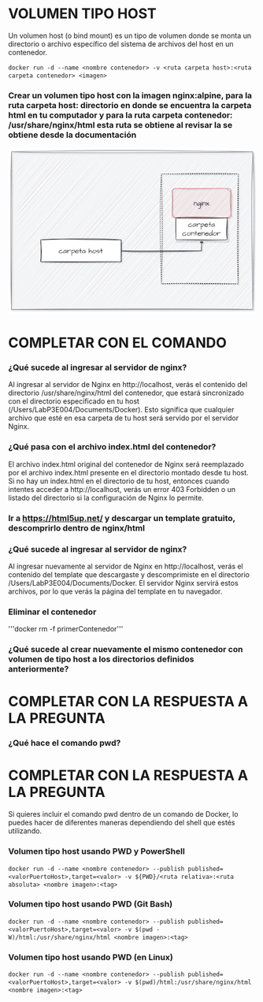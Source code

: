 # VOLUMEN TIPO HOST
Un volumen host (o bind mount) es un tipo de volumen donde se monta un directorio o archivo específico del sistema de archivos del host en un contenedor.

```
docker run -d --name <nombre contenedor> -v <ruta carpeta host>:<ruta carpeta contenedor> <imagen> 
```

### Crear un volumen tipo host con la imagen nginx:alpine, para la ruta carpeta host: directorio en donde se encuentra la carpeta html en tu computador y para la ruta carpeta contenedor: /usr/share/nginx/html esta ruta se obtiene al revisar la se obtiene desde la documentación
![Volúmenes](imagenes/volumen-host.PNG)
# COMPLETAR CON EL COMANDO

### ¿Qué sucede al ingresar al servidor de nginx?

Al ingresar al servidor de Nginx en http://localhost, verás el contenido del directorio /usr/share/nginx/html del contenedor, que estará sincronizado con el directorio especificado en tu host (/Users/LabP3E004/Documents/Docker). Esto significa que cualquier archivo que esté en esa carpeta de tu host será servido por el servidor Nginx.

### ¿Qué pasa con el archivo index.html del contenedor?

El archivo index.html original del contenedor de Nginx será reemplazado por el archivo index.html presente en el directorio montado desde tu host. Si no hay un index.html en el directorio de tu host, entonces cuando intentes acceder a http://localhost, verás un error 403 Forbidden o un listado del directorio si la configuración de Nginx lo permite.

### Ir a https://html5up.net/ y descargar un template gratuito, descomprirlo dentro de nginx/html
### ¿Qué sucede al ingresar al servidor de nginx?

Al ingresar nuevamente al servidor de Nginx en http://localhost, verás el contenido del template que descargaste y descomprimiste en el directorio /Users/LabP3E004/Documents/Docker. El servidor Nginx servirá estos archivos, por lo que verás la página del template en tu navegador.

### Eliminar el contenedor

'''docker rm -f primerContenedor'''

### ¿Qué sucede al crear nuevamente el mismo contenedor con volumen de tipo host a los directorios definidos anteriormente?
# COMPLETAR CON LA RESPUESTA A LA PREGUNTA

### ¿Qué hace el comando pwd?
# COMPLETAR CON LA RESPUESTA A LA PREGUNTA
Si quieres incluir el comando pwd dentro de un comando de Docker, lo puedes hacer de diferentes maneras dependiendo del shell que estés utilizando.


### Volumen tipo host usando PWD y PowerShell
```
docker run -d --name <nombre contenedor> --publish published=<valorPuertoHost>,target=<valor> -v ${PWD}/<ruta relativa>:<ruta absoluta> <nombre imagen>:<tag> 
```

### Volumen tipo host usando PWD (Git Bash)

```
docker run -d --name <nombre contenedor> --publish published=<valorPuertoHost>,target=<valor> -v $(pwd -W)/html:/usr/share/nginx/html <nombre imagen>:<tag> 
```

### Volumen tipo host usando PWD (en Linux)

```
docker run -d --name <nombre contenedor> --publish published=<valorPuertoHost>,target=<valor> -v $(pwd)/html:/usr/share/nginx/html <nombre imagen>:<tag> 
```

